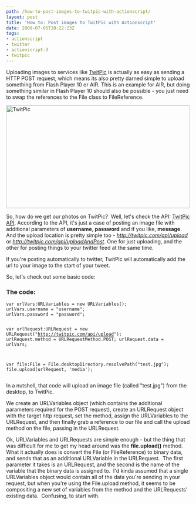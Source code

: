 ```yaml
---
path: /how-to-post-images-to-twitpic-with-actionscript/
layout: post
title: 'How to: Post images to TwitPic with Actionscript'
date: 2009-07-05T20:22:23Z
tags:
- actionscript
- twitter
- actionscript-3
- twitpic
---
```


Uploading images to services like <a href="http://twitpic.com/" target="_blank">TwitPic</a> is actually as easy as sending a HTTP POST request, which means its also pretty darned simple to upload something from Flash Player 10 or AIR. This is an example for AIR, but doing something similar in Flash Player 10 should also be possible - you just need to swap the references to the File class to FileReference.

<img class="alignnone size-full wp-image-932" title="TwitPic" src="http://uploads.psyked.co.uk/2009/07/twitpic.jpg" alt="TwitPic" width="500" height="280" />

So, how do we get our photos on TwitPic?  Well, let's check the API: <a href="http://twitpic.com/api.do" target="_blank">TwitPic API</a>. According to the API, it's just a case of posting an image file with additional parameters of <strong>username</strong>, <strong>password</strong> and if you like, <strong>message</strong>. And the upload location is pretty simple too - <em>http://twitpic.com/api/upload</em> or <em>http://twitpic.com/api/uploadAndPost</em>. One for just uploading, and the other for posting things to your twitter feed at the same time.

If you're posting automatically to twitter, TwitPic will automatically add the url to your image to the start of your tweet.

So, let's check out some basic code:
<!--more-->
<h3>The code:</h3>
<pre><code>var urlVars:URLVariables = new URLVariables();
urlVars.username = "username";
urlVars.password = "password";

var urlRequest:URLRequest = new URLRequest("http://twitpic.com/api/upload");
urlRequest.method = URLRequestMethod.POST;
urlRequest.data = urlVars;

var file:File = File.desktopDirectory.resolvePath("test.jpg");
file.upload(urlRequest, 'media');</code></pre>

In a nutshell, that code will upload an image file (called "test.jpg") from the desktop, to TwitPic.

We create an URLVariables object (which contains the additional parameters required for the POST request), create an URLRequest object with the target http request, set the method, assign the URLVariables to the URLRequest, and then finally grab a reference to our file and call the upload method on the file, passing in the URLRequest.

Ok, URLVariables and URLRequests are simple enough - but the thing that was difficult for me to get my head around was the <strong>file.upload()</strong> method. What it actually does is convert the File (or FileReference) to binary data, and sends that as an additional URLVariable in the URLRequest.  The first parameter it takes is an URLRequest, and the second is the name of the variable that the binary data is assigned to.  I'd kinda assumed that a single URLVariables object would contain all of the data you're sending in your request, but when you're using the File.upload method, it seems to be compositing a new set of variables from the method and the URLRequests' existing data.  Confusing, to start with.